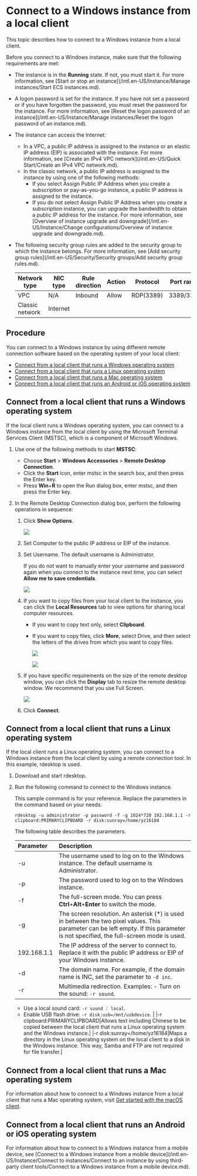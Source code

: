 # Connect to a Windows instance from a local client

This topic describes how to connect to a Windows instance from a local client.

Before you connect to a Windows instance, make sure that the following requirements are met:

-   The instance is in the **Running** state. If not, you must start it. For more information, see [Start or stop an instance](/intl.en-US/Instance/Manage instances/Start ECS instances.md).
-   A logon password is set for the instance. If you have not set a password or if you have forgotten the password, you must reset the password for the instance. For more information, see [Reset the logon password of an instance](/intl.en-US/Instance/Manage instances/Reset the logon password of an instance.md).
-   The instance can access the Internet:
    -   In a VPC, a public IP address is assigned to the instance or an elastic IP address \(EIP\) is associated with the instance. For more information, see [Create an IPv4 VPC network](/intl.en-US/Quick Start/Create an IPv4 VPC network.md).
    -   In the classic network, a public IP address is assigned to the instance by using one of the following methods:
        -   If you select Assign Public IP Address when you create a subscription or pay-as-you-go instance, a public IP address is assigned to the instance.
        -   If you do not select Assign Public IP Address when you create a subscription instance, you can upgrade the bandwidth to obtain a public IP address for the instance. For more information, see [Overview of instance upgrade and downgrade](/intl.en-US/Instance/Change configurations/Overview of instance upgrade and downgrade.md).
-   The following security group rules are added to the security group to which the instance belongs. For more information, see [Add security group rules](/intl.en-US/Security/Security groups/Add security group rules.md).

    |Network type|NIC type|Rule direction|Action|Protocol|Port range|Authorization type|Authorized object|Priority|
    |------------|--------|--------------|------|--------|----------|------------------|-----------------|--------|
    |VPC|N/A|Inbound|Allow|RDP\(3389\)|3389/3389|CIDR block|0.0.0.0/0|1|
    |Classic network|Internet|


## Procedure

You can connect to a Windows instance by using different remote connection software based on the operating system of your local client:

-   [Connect from a local client that runs a Windows operating system](#windows)
-   [Connect from a local client that runs a Linux operating system](#linux)
-   [Connect from a local client that runs a Mac operating system](#macOS1)
-   [Connect from a local client that runs an Android or iOS operating system](#mobile)

## Connect from a local client that runs a Windows operating system

If the local client runs a Windows operating system, you can connect to a Windows instance from the local client by using the Microsoft Terminal Services Client \(MSTSC\), which is a component of Microsoft Windows.

1.  Use one of the following methods to start **MSTSC**:

    -   Choose **Start** \> **Windows Accessories** \> **Remote Desktop Connection**.
    -   Click the **Start** icon, enter mstsc in the search box, and then press the Enter key.
    -   Press **Win**+**R** to open the Run dialog box, enter mstsc, and then press the Enter key.
2.  In the Remote Desktop Connection dialog box, perform the following operations in sequence:

    1.  Click **Show Options**.

        ![](https://static-aliyun-doc.oss-accelerate.aliyuncs.com/assets/img/9622/15510233415258_en-US.png)

    2.  Set Computer to the public IP address or EIP of the instance.

    3.  Set Username. The default username is Administrator.

        If you do not want to manually enter your username and password again when you connect to the instance next time, you can select **Allow me to save credentials**.

        ![](https://static-aliyun-doc.oss-accelerate.aliyuncs.com/assets/img/9622/15510233415259_en-US.png)

    4.  If you want to copy files from your local client to the instance, you can click the **Local Resources** tab to view options for sharing local computer resources.

        -   If you want to copy text only, select **Clipboard**.
        -   If you want to copy files, click **More**, select Drive, and then select the letters of the drives from which you want to copy files.

            ![](https://static-aliyun-doc.oss-accelerate.aliyuncs.com/assets/img/9622/15510233415260_en-US.png)

            ![](https://static-aliyun-doc.oss-accelerate.aliyuncs.com/assets/img/9622/15510233415261_en-US.png)

    5.  If you have specific requirements on the size of the remote desktop window, you can click the **Display** tab to resize the remote desktop window. We recommend that you use Full Screen.

        ![](https://static-aliyun-doc.oss-accelerate.aliyuncs.com/assets/img/9622/15510233415262_en-US.png)

    6.  Click **Connect**.


## Connect from a local client that runs a Linux operating system

If the local client runs a Linux operating system, you can connect to a Windows instance from the local client by using a remote connection tool. In this example, rdesktop is used.

1.  Download and start rdesktop.

2.  Run the following command to connect to the Windows instance.

    This sample command is for your reference. Replace the parameters in the command based on your needs.

    ```
    rdesktop -u administrator -p password -f -g 1024*720 192.168.1.1 -r clipboard:PRIMARYCLIPBOARD -r disk:sunray=/home/yz16184
    ```

    The following table describes the parameters.

    |Parameter|Description|
    |:--------|:----------|
    |-u|The username used to log on to the Windows instance. The default username is Administrator.|
    |-p|The password used to log on to the Windows instance.|
    |-f|The full-screen mode. You can press **Ctrl**+**Alt**+**Enter** to switch the mode.|
    |-g|The screen resolution. An asterisk \(\*\) is used in between the two pixel values. This parameter can be left empty. If this parameter is not specified, the full-screen mode is used.|
    |192.168.1.1|The IP address of the server to connect to. Replace it with the public IP address or EIP of your Windows instance.|
    |-d|The domain name. For example, if the domain name is INC, set the parameter to `-d inc`.|
    |-r|Multimedia redirection. Examples:     -   Turn on the sound: `-r sound`.
    -   Use a local sound card: `-r sound : local`.
    -   Enable USB flash drive: `-r disk:usb=/mnt/usbdevice`. |
    |-r clipboard:PRIMARYCLIPBOARD|Allows text including Chinese to be copied between the local client that runs a Linux operating system and the Windows instance.|
    |-r disk:sunray=/home/yz16184|Maps a directory in the Linux operating system on the local client to a disk in the Windows instance. This way, Samba and FTP are not required for file transfer.|


## Connect from a local client that runs a Mac operating system

For information about how to connect to a Windows instance from a local client that runs a Mac operating system, visit [Get started with the macOS client](https://docs.microsoft.com/zh-cn/windows-server/remote/remote-desktop-services/clients/remote-desktop-mac).

## Connect from a local client that runs an Android or iOS operating system

For information about how to connect to a Windows instance from a mobile device, see [Connect to a Windows instance from a mobile device](/intl.en-US/Instance/Connect to instances/Connect to an instance by using third-party client tools/Connect to a Windows instance from a mobile device.md).

